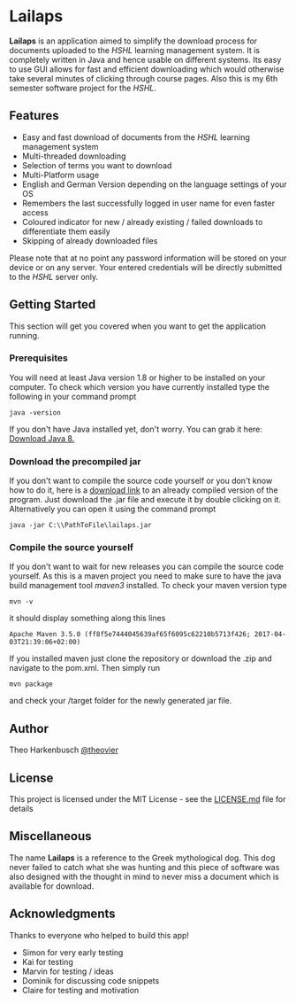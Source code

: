 # Lailaps

**Lailaps** is an application aimed to simplify the download process for documents uploaded to the _HSHL_ learning management system. 
It is completely written in Java and hence usable on different systems.
Its easy to use GUI allows for fast and efficient downloading which would otherwise take several minutes of clicking through course pages.
Also this is my 6th semester software project for the _HSHL_.

## Features

* Easy and fast download of documents from the _HSHL_ learning management system
* Multi-threaded downloading
* Selection of terms you want to download
* Multi-Platform usage
* English and German Version depending on the language settings of your OS
* Remembers the last successfully logged in user name for even faster access
* Coloured indicator for new / already existing / failed downloads to differentiate them easily
* Skipping of already downloaded files

Please note that at no point any password information will be stored on your device or on any server.
Your entered credentials will be directly submitted to the _HSHL_ server only.

## Getting Started

This section will get you covered when you want to get the application running.

### Prerequisites

You will need at least Java version 1.8 or higher to be installed on your computer.
To check which version you have currently installed type the following in your command prompt

```
java -version
```

If you don't have Java installed yet, don't worry. You can grab it here: [Download Java 8.](http://www.oracle.com/technetwork/java/javase/downloads/jdk8-downloads-2133151.html)

### Download the precompiled jar

If you don't want to compile the source code yourself or you don't know how to do it, here is a [download link](http://theovier.com) to an already
compiled version of the program. Just download the .jar file and execute it by double clicking on it.
Alternatively you can open it using the command prompt

```
java -jar C:\\PathToFile\lailaps.jar
```

### Compile the source yourself

If you don't want to wait for new releases you can compile the source code yourself.
As this is a maven project you need to make sure to have the java build management tool _maven3_ installed.
To check your maven version type

```
mvn -v
```

it should display something along this lines

```
Apache Maven 3.5.0 (ff8f5e7444045639af65f6095c62210b5713f426; 2017-04-03T21:39:06+02:00)
```

If you installed maven just clone the repository or download the .zip and navigate to the pom.xml.
Then simply run 

```
mvn package
```

and check your /target folder for the newly generated jar file.


## Author

Theo Harkenbusch [@theovier](https://github.com/Theovier)


## License

This project is licensed under the MIT License - see the [LICENSE.md](LICENSE.md) file for details

## Miscellaneous

The name **Lailaps** is a reference to the Greek mythological dog.
This dog never failed to catch what she was hunting and this piece of software was also
designed with the thought in mind to never miss a document which is available for download.

## Acknowledgments

Thanks to everyone who helped to build this app!

* Simon for very early testing
* Kai for testing
* Marvin for testing / ideas
* Dominik for discussing code snippets
* Claire for testing and motivation
